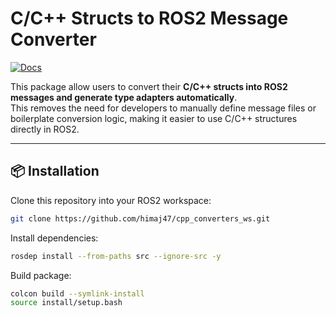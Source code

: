 # C/C++ Structs to ROS2 Message Converter

[![Docs](https://img.shields.io/badge/docs-online-blue)](https://himaj47.github.io/cpp_converters_doc/)

This package allow users to convert their **C/C++ structs into ROS2 messages and generate type adapters automatically**.  
This removes the need for developers to manually define message files or boilerplate conversion logic, making it easier to use C/C++ structures directly in ROS2.

---

## 📦 Installation

Clone this repository into your ROS2 workspace:
```bash
git clone https://github.com/himaj47/cpp_converters_ws.git
```

Install dependencies:
```bash
rosdep install --from-paths src --ignore-src -y
```

Build package:
```bash
colcon build --symlink-install
source install/setup.bash
```